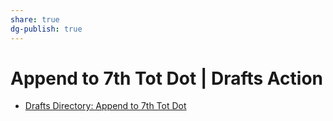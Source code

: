 ```yaml
---
share: true
dg-publish: true
---
```

# Append to 7th Tot Dot | Drafts Action
- [Drafts Directory: Append to 7th Tot Dot](https://actions.getdrafts.com/a/1uL)